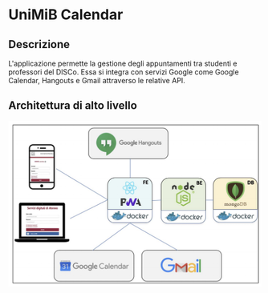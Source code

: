 # UniMiB Calendar

## Descrizione

L'applicazione permette la gestione degli appuntamenti tra studenti e professori del DISCo. Essa si integra con servizi Google come Google Calendar, Hangouts e Gmail attraverso le relative API.

## Architettura di alto livello

![high-level-arhitecture](./high-level-architecture.png)
